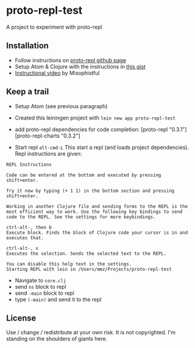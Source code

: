 # proto-repl-test

A project to experiment with proto-repl

## Installation

- Follow instructions on [proto-repl github page](https://github.com/jasongilman/proto-repl)
- Setup Atom & Clojure with the instructions in [this gist](https://gist.github.com/jasongilman/d1f70507bed021b48625)
- [Instructional video](https://www.youtube.com/watch?v=BJUI1ntfPy8&feature=youtu.be) by Misophistful

## Keep a trail

- Setup Atom (see previous paragraph)
- Created this leiningen project with `lein new app proto-repl-test`
- add proto-repl dependencies for code completion: [proto-repl "0.3.1"] [proto-repl-charts "0.3.2"]

- Start repl `alt-cmd-L` This start a repl (and loads project dependencies). Repl instructions are given:

```ascii
REPL Instructions

Code can be entered at the bottom and executed by pressing shift+enter.

Try it now by typing (+ 1 1) in the bottom section and pressing shift+enter.

Working in another Clojure file and sending forms to the REPL is the most efficient way to work. Use the following key bindings to send code to the REPL. See the settings for more keybindings.

ctrl-alt-, then b
Execute block. Finds the block of Clojure code your cursor is in and executes that.

ctrl-alt-, s
Executes the selection. Sends the selected text to the REPL.

You can disable this help text in the settings.
Starting REPL with lein in /Users/mmz/Projects/proto-repl-test
```

- Navigate to `core.clj`
- send `ns` block to repl
- send `-main` block to repl
- type `(-main)` and send it to the repl

## License

Use / change / redistribute at your own risk. It is not copyrighted. I'm standing on the shoulders of giants here.
